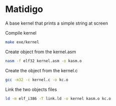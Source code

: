 # Matidigo
A base kernel that prints a simple string at screen

Compile kernel
```bash
make exe/kernel
```


Create object from the kernel.asm
```bash
nasm -f elf32 kernel.asm -o kasm.o
```

Create the object from the kernel.c
```bash
gcc -m32 -c kernel.c -o kc.o
```

Link the two objects files
```bash
ld -m elf_i386 -T link.ld -o kernel kasm.o kc.o
```
